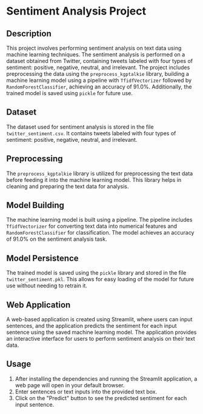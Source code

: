 # Sentiment Analysis Project

## Description
This project involves performing sentiment analysis on text data using machine learning techniques. The sentiment analysis is performed on a dataset obtained from Twitter, containing tweets labeled with four types of sentiment: positive, negative, neutral, and irrelevant. The project includes preprocessing the data using the `preprocess_kgptalkie` library, building a machine learning model using a pipeline with `TfidfVectorizer` followed by `RandomForestClassifier`, achieving an accuracy of 91.0%. Additionally, the trained model is saved using `pickle` for future use.

## Dataset
The dataset used for sentiment analysis is stored in the file `twitter_sentiment.csv`. It contains tweets labeled with four types of sentiment: positive, negative, neutral, and irrelevant.

## Preprocessing
The `preprocess_kgptalkie` library is utilized for preprocessing the text data before feeding it into the machine learning model. This library helps in cleaning and preparing the text data for analysis.

## Model Building
The machine learning model is built using a pipeline. The pipeline includes `TfidfVectorizer` for converting text data into numerical features and `RandomForestClassifier` for classification. The model achieves an accuracy of 91.0% on the sentiment analysis task.

## Model Persistence
The trained model is saved using the `pickle` library and stored in the file `twitter_sentiment.pkl`. This allows for easy loading of the model for future use without needing to retrain it.

## Web Application
A web-based application is created using Streamlit, where users can input sentences, and the application predicts the sentiment for each input sentence using the saved machine learning model. The application provides an interactive interface for users to perform sentiment analysis on their text data.

## Usage
1. After installing the dependencies and running the Streamlit application, a web page will open in your default browser.
2. Enter sentences or text inputs into the provided text box.
3. Click on the "Predict" button to see the predicted sentiment for each input sentence.
